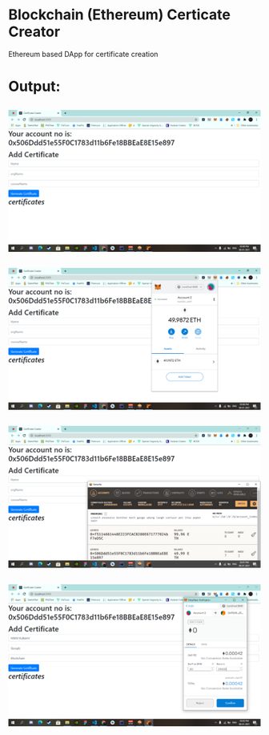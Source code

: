 # Blockchain (Ethereum) Certicate Creator
 Ethereum based DApp for certificate creation
<h1>Output:</h1>
<h2></h2>
<p align="center">
  <img src="Output/Screenshot (75).png" width="650" >
  </p>
<h2></h2>
<p align="center">
  <img src="Output/Screenshot (76).png" width="650" >
  </p>

<h2></h2>
<p align="center">
  <img src="Output/Screenshot (77).png" width="650" >
  </p>

<h2></h2>
<p align="center">
  <img src="Output/Screenshot (78).png" width="650" >
  </p>

